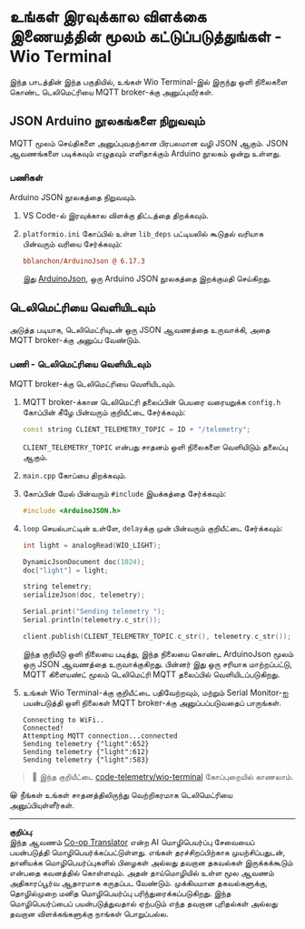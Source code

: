 <!--
CO_OP_TRANSLATOR_METADATA:
{
  "original_hash": "4bcc29fe2b65e56eada83d2476279227",
  "translation_date": "2025-10-11T11:20:02+00:00",
  "source_file": "1-getting-started/lessons/4-connect-internet/wio-terminal-telemetry.md",
  "language_code": "ta"
}
-->
# உங்கள் இரவுக்கால விளக்கை இணையத்தின் மூலம் கட்டுப்படுத்துங்கள் - Wio Terminal

இந்த பாடத்தின் இந்த பகுதியில், உங்கள் Wio Terminal-இல் இருந்து ஒளி நிலைகளை கொண்ட டெலிமெட்ரியை MQTT broker-க்கு அனுப்புவீர்கள்.

## JSON Arduino நூலகங்களை நிறுவவும்

MQTT மூலம் செய்திகளை அனுப்புவதற்கான பிரபலமான வழி JSON ஆகும். JSON ஆவணங்களை படிக்கவும் எழுதவும் எளிதாக்கும் Arduino நூலகம் ஒன்று உள்ளது.

### பணிகள்

Arduino JSON நூலகத்தை நிறுவவும்.

1. VS Code-ல் இரவுக்கால விளக்கு திட்டத்தை திறக்கவும்.

1. `platformio.ini` கோப்பில் உள்ள `lib_deps` பட்டியலில் கூடுதல் வரியாக பின்வரும் வரியை சேர்க்கவும்:

    ```ini
    bblanchon/ArduinoJson @ 6.17.3
    ```

    இது [ArduinoJson](https://arduinojson.org), ஒரு Arduino JSON நூலகத்தை இறக்குமதி செய்கிறது.

## டெலிமெட்ரியை வெளியிடவும்

அடுத்த படியாக, டெலிமெட்ரியுடன் ஒரு JSON ஆவணத்தை உருவாக்கி, அதை MQTT broker-க்கு அனுப்ப வேண்டும்.

### பணி - டெலிமெட்ரியை வெளியிடவும்

MQTT broker-க்கு டெலிமெட்ரியை வெளியிடவும்.

1. MQTT broker-க்கான டெலிமெட்ரி தலைப்பின் பெயரை வரையறுக்க `config.h` கோப்பின் கீழே பின்வரும் குறியீட்டை சேர்க்கவும்:

    ```cpp
    const string CLIENT_TELEMETRY_TOPIC = ID + "/telemetry";
    ```

    `CLIENT_TELEMETRY_TOPIC` என்பது சாதனம் ஒளி நிலைகளை வெளியிடும் தலைப்பு ஆகும்.

1. `main.cpp` கோப்பை திறக்கவும்.

1. கோப்பின் மேல் பின்வரும் `#include` இயக்கத்தை சேர்க்கவும்:

    ```cpp
    #include <ArduinoJSON.h>
    ```

1. `loop` செயல்பாட்டின் உள்ளே, `delay`க்கு முன் பின்வரும் குறியீட்டை சேர்க்கவும்:

    ```cpp
    int light = analogRead(WIO_LIGHT);

    DynamicJsonDocument doc(1024);
    doc["light"] = light;

    string telemetry;
    serializeJson(doc, telemetry);

    Serial.print("Sending telemetry ");
    Serial.println(telemetry.c_str());

    client.publish(CLIENT_TELEMETRY_TOPIC.c_str(), telemetry.c_str());
    ```

    இந்த குறியீடு ஒளி நிலையை படித்து, இந்த நிலையை கொண்ட ArduinoJson மூலம் ஒரு JSON ஆவணத்தை உருவாக்குகிறது. பின்னர் இது ஒரு சரியாக மாற்றப்பட்டு, MQTT கிளையண்ட் மூலம் டெலிமெட்ரி MQTT தலைப்பில் வெளியிடப்படுகிறது.

1. உங்கள் Wio Terminal-க்கு குறியீட்டை பதிவேற்றவும், மற்றும் Serial Monitor-ஐ பயன்படுத்தி ஒளி நிலைகள் MQTT broker-க்கு அனுப்பப்படுவதைப் பாருங்கள்.

    ```output
    Connecting to WiFi..
    Connected!
    Attempting MQTT connection...connected
    Sending telemetry {"light":652}
    Sending telemetry {"light":612}
    Sending telemetry {"light":583}
    ```

> 💁 இந்த குறியீட்டை [code-telemetry/wio-terminal](../../../../../1-getting-started/lessons/4-connect-internet/code-telemetry/wio-terminal) கோப்புறையில் காணலாம்.

😀 நீங்கள் உங்கள் சாதனத்திலிருந்து வெற்றிகரமாக டெலிமெட்ரியை அனுப்பியுள்ளீர்கள்.

---

**குறிப்பு**:  
இந்த ஆவணம் [Co-op Translator](https://github.com/Azure/co-op-translator) என்ற AI மொழிபெயர்ப்பு சேவையைப் பயன்படுத்தி மொழிபெயர்க்கப்பட்டுள்ளது. எங்கள் தரச்சிறப்பிற்காக முயற்சிப்பதுடன், தானியக்க மொழிபெயர்ப்புகளில் பிழைகள் அல்லது தவறான தகவல்கள் இருக்கக்கூடும் என்பதை கவனத்தில் கொள்ளவும். அதன் தாய்மொழியில் உள்ள மூல ஆவணம் அதிகாரப்பூர்வ ஆதாரமாக கருதப்பட வேண்டும். முக்கியமான தகவல்களுக்கு, தொழில்முறை மனித மொழிபெயர்ப்பு பரிந்துரைக்கப்படுகிறது. இந்த மொழிபெயர்ப்பைப் பயன்படுத்துவதால் ஏற்படும் எந்த தவறான புரிதல்கள் அல்லது தவறான விளக்கங்களுக்கு நாங்கள் பொறுப்பல்ல.